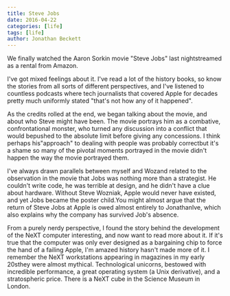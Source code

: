 ```yaml
---
title: Steve Jobs
date: 2016-04-22
categories: [life]
tags: [life]
author: Jonathan Beckett
---
```


We finally watched the Aaron Sorkin movie "Steve Jobs" last nightstreamed as a rental from Amazon.

I've got mixed feelings about it. I've read a lot of the history books, so know the stories from all sorts of different perspectives, and I've listened to countless podcasts where tech journalists that covered Apple for decades pretty much uniformly stated "that's not how any of it happened".

As the credits rolled at the end, we began talking about the movie, and about who Steve might have been. The movie portrays him as a combative, confrontational monster, who turned any discussion into a conflict that would bepushed to the absolute limit before giving any concessions. I think perhaps his"approach" to dealing with people was probably correctbut it's a shame so many of the pivotal moments portrayed in the movie didn't happen the way the movie portrayed them.

I've always drawn parallels between myself and Wozand related to the observation in the movie that Jobs was nothing more than a strategist. He couldn't write code, he was terrible at design, and he didn't have a clue about hardware. Without Steve Wozniak, Apple would never have existed, and yet Jobs became the poster child.You might almost argue that the return of Steve Jobs at Apple is owed almost entirely to JonathanIve, which also explains why the company has survived Job's absence.

From a purely nerdy perspective, I found the story behind the development of the NeXT computer interesting, and now want to read more about it. If it's true that the computer was only ever designed as a bargaining chip to force the hand of a failing Apple, I'm amazed history hasn't made more of it. I remember the NeXT workstations appearing in magazines in my early 20sthey were almost mythical. Technological unicorns, bestowed with incredible performance, a great operating system (a Unix derivative), and a stratospheric price. There is a NeXT cube in the Science Museum in London.